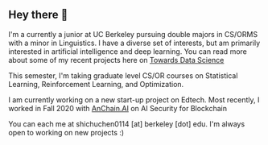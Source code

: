 ## Hey there 👋

I'm a currently a junior at UC Berkeley pursuing double majors in CS/ORMS with a minor in Linguistics. I have a diverse set of interests, but am primarily interested in artificial intelligence and deep learning. You can read more about some of my recent projects here on [Towards Data Science](https://towardsdatascience.com/adversarially-trained-classifiers-for-generalizable-real-world-applications-92dbcb24f7f3)

This semester, I'm taking graduate level CS/OR courses on Statistical Learning, Reinforcement Learning, and Optimization.

I am currently working on a new start-up project on Edtech. Most recently, I worked in Fall 2020 with [AnChain.AI](https://www.anchain.ai/) on AI Security for Blockchain

You can each me at shichuchen0114 [at] berkeley [dot] edu. I'm always open to working on new projects :)
